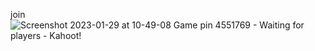 join ![Screenshot 2023-01-29 at 10-49-08 Game pin 4551769 - Waiting for players - Kahoot!](https://user-images.githubusercontent.com/123869704/215321877-c04356ca-96ef-45c9-9b3c-728dcefde0c5.png)
